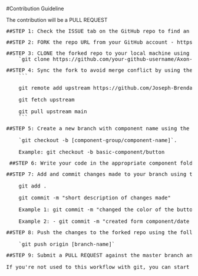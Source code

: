 #Contribution Guideline

The contribution will be a PULL REQUEST

<pre>##STEP 1: Check the ISSUE tab on the GitHub repo to find an issue to work on </pre>

<pre>##STEP 2: FORK the repo URL from your GitHub account - https://github.com/Joseph-Brendan/Axon-UI</pre>

<pre>##STEP 3: CLONE the forked repo to your local machine using the following command - 
    `git clone https://github.com/your-github-username/Axon-UI.git`</pre>

<pre>##STEP 4: Sync the fork to avoid merge conflict by using the following command - 
    ```
    
    git remote add upstream https://github.com/Joseph-Brendan/Axon-UI

    git fetch upstream

    git pull upstream main
    ```
</pre>

<pre>
##STEP 5: Create a new branch with component name using the following command 
    
    `git checkout -b [component-group/component-name]`. 
    
    Example: git checkout -b basic-component/button 
</pre>

<pre>
 ##STEP 6: Write your code in the appropriate component folder   
</pre>

<pre>
##STEP 7: Add and commit changes made to your branch using the following command

    git add . 
    
    git commit -m "short description of changes made" 
    
    Example 1: git commit -m "changed the color of the button"

    Example 2: - git commit -m "created form component/date picker" 
</pre>

<pre>
##STEP 8: Push the changes to the forked repo using the following command
    
    `git push origin [branch-name]`
</pre>
    
<pre>
##STEP 9: Submit a PULL REQUEST against the master branch and wait for the code to be reviewed and merged.

If you're not used to this workflow with git, you can start with some basic [docs from GitHub](https://docs.github.com/en/pull-requests/collaborating-with-pull-requests/working-with-forks/fork-a-repo)
</pre>




